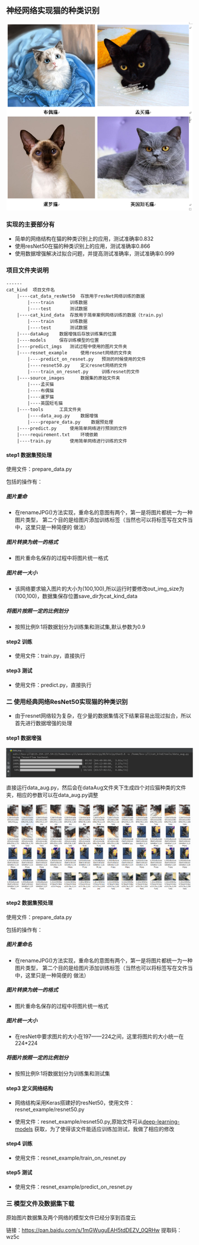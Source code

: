 ## 神经网络实现猫的种类识别
![](./documents/2019-01-12_193044.png)
### 实现的主要部分有
+ 简单的网络结构在猫的种类识别上的应用，测试准确率0.832
+ 使用resNet50在猫的种类识别上的应用，测试准确率0.866
+ 使用数据增强解决过拟合问题，并提高测试准确率，测试准确率0.999

### 项目文件夹说明
    
    ------
    cat_kind  项目文件名
        |----cat_data_resNet50  存放用于resNet网络训练的数据
            |----train      训练数据
            |----test       测试数据
        |----cat_kind_data  存放用于简单案例网络训练的数据（train.py）
            |----train      训练数据
            |----test       测试数据
        |----dataAug    数据增强后存放训练集的位置
        |----models     保存训练模型的位置
        |----predict_imgs   测试过程中使用的图片文件夹
        |----resnet_example     使用resnet网络的文件夹
            |----predict_on_resnet.py   预测的时候使用的文件
            |----resnet50.py    定义resnet网络的文件
            |----train_on_resnet.py     训练resnet的文件
        |----source_images      数据集的原始文件夹
            |----孟买猫
            |----布偶猫
            |----暹罗猫
            |----英国短毛猫
        |----tools      工具文件夹
            |----data_aug.py    数据增强
            |----prepare_data.py    数据预处理
        |----predict.py     使用简单网络进行预测的文件
        |----requirement.txt    环境依赖
        |----train.py       使用简单网络进行训练的文件
#### step1 数据集预处理
使用文件：prepare_data.py

包括的操作有：

##### 图片重命
+ 在renameJPG()方法实现，重命名的意图有两个，第一是将图片都统一为一种图片类型，
第二个目的是给图片添加训练标签（当然也可以将标签写在文件当中，这里只是一种简便的
做法）

##### 图片转换为统一的格式
+ 图片重命名保存的过程中将图片统一格式

##### 图片统一大小
+ 该网络要求输入图片的大小为(100,100),所以运行时要修改out_img_size为(100,100)，数据集保存位置save_dir为cat_kind_data

##### 将图片按照一定的比例划分
+ 按照比例9:1将数据划分为训练集和测试集,默认参数为0.9

#### step2 训练
+ 使用文件：train.py，直接执行

#### step3 测试
+ 使用文件：predict.py，直接执行

### 二 使用经典网络ResNet50实现猫的种类识别
+ 由于resnet网络较为复杂，在少量的数据集情况下结果容易出现过拟合，所以首先进行数据增强的处理
#### step1 数据增强
![](./documents/2019-01-12_163853.png)

直接运行data_aug.py，然后会在dataAug文件夹下生成四个对应猫种类的文件夹，相应的参数可以在data_aug.py调整

![](./documents/2019-01-12_192001.png)
#### step2 数据集预处理
使用文件：prepare_data.py

包括的操作有：

##### 图片重命名
+ 在renameJPG()方法实现，重命名的意图有两个，第一是将图片都统一为一种图片类型，
第二个目的是给图片添加训练标签（当然也可以将标签写在文件当中，这里只是一种简便的
做法）

##### 图片转换为统一的格式
+ 图片重命名保存的过程中将图片统一格式

##### 图片统一大小
+ 在resNet中要求图片的大小在197——224之间，这里将图片的大小统一在224*224

##### 将图片按照一定的比例划分
+ 按照比例9:1将数据划分为训练集和测试集

#### step3 定义网络结构
+ 网络结构采用Keras搭建好的resNet50，使用文件：resnet_example/resnet50.py

+ 使用文件：resnet_example/resnet50.py,原始文件可从[deep-learning-models](https://github.com/fchollet/deep-learning-models)
获取，为了使得该文件能适应训练加测试，我做了相应的修改

#### step4 训练
+ 使用文件：resnet_example/train_on_resnet.py

#### step5 测试
+ 使用文件：resnet_example/predict_on_resnet.py

### 三 模型文件及数据集下载
原始图片数据集及两个网络的模型文件已经分享到百度云

链接：https://pan.baidu.com/s/1mGWuguEAH5tdDEZV_0QRHw 
提取码：wz5c 

